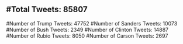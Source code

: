 #Total Tweets: 85807 
---
#Number of Trump Tweets: 47752
#Number of Sanders Tweets: 10073
#Number of Bush Tweets: 2349
#Number of Clinton Tweets: 14887
#Number of Rubio Tweets: 8050
#Number of Carson Tweets: 2697